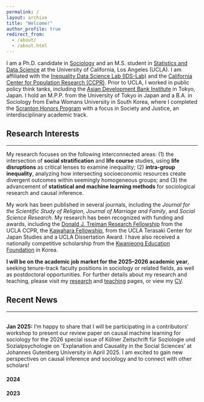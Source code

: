 ```yaml
---
permalink: /
layout: archive
title: "Welcome!"
author_profile: true
redirect_from: 
  - /about/
  - /about.html
---
```




I am a Ph.D. candidate in [Sociology](https://soc.ucla.edu/) and an M.S. student in [Statistics and Data Science](https://statistics.ucla.edu/) at the University of California, Los Angeles (UCLA). I am affiliated with the [Inequality Data Science Lab (IDS-Lab)](https://www.inequalitydatasciencelab.org/) and the [California Center for Population Research (CCPR)](https://ccpr.ucla.edu/). Prior to UCLA, I worked in public policy think tanks, including the [Asian Development Bank Institute](https://www.adb.org/adbi/main) in Tokyo, Japan. I hold an M.P.P. from the University of Tokyo in Japan and a B.A. in Sociology from Ewha Womans University in South Korea, where I completed the [Scranton Honors Program](https://myr.ewha.ac.kr/escranton/shp/about-shp.do) with a focus in Society and Justice, an interdisciplinary academic track. 

## Research Interests 
------
My research focuses on the following interconnected areas: (1) the intersection of **social stratification** and **life course** studies, using **life disruptions** as critical lenses to examine inequality; (2) **intra-group inequality**, analyzing how intersecting socioeconomic resources create divergent outcomes within seemingly homogeneous groups; and (3) the advancement of **statistical and machine learning methods** for sociological research and causal inference.

My work has been published in several journals, including the _Journal for the Scientific Study of Religion_, _Journal of Marriage and Family_, and _Social Science Research_. My research has been recognized with funding and awards, including the [Donald J. Treiman Research Fellowship](https://ccpr.ucla.edu/funding/treiman-research-fellowship/) from the UCLA CCPR, the [Kawahara Fellowship](https://www.international.ucla.edu/japan/internal/4680), from the UCLA Terasaki Center for Japan Studies and a UCLA Dissertation Award. I have also received a nationally competitive scholarship from the [Kwanjeong Education Foundation](https://www.ikef.or.kr/) in Korea.

**I will be on the academic job market for the 2025–2026 academic year**, seeking tenure-track faculty positions in sociology or related fields, as well as postdoctoral opportunities. For further details about my research and teaching, please visit my [research](/research) and [teaching](/teaching) pages, or view my [CV](/files/CV_NJ.pdf).


## Recent News
------
<style>
  ul.news-list {
    list-style-type: none; /* Removes default bullet points */
    padding-left: 0; /* Removes default padding */
    margin-top: 30px; /* Adds top margin */
  }

  ul.news-list li {
    margin-bottom: 20px; /* Adds space between news blocks */
  }

  .news-content {
    display: block; /* Default visibility for 2024 news */
    padding-top: 0px; /* Adds spacing above content */
  }

  .news-content.hidden {
    display: none; /* Hidden by default for previous years */
  }

  .year-title {
    font-weight: bold; /* Makes the year title bold */
    font-size: inherit; /* Inherit from the parent container */
    margin-bottom: 5px; /* Adds spacing below the year title */
    cursor: pointer; /* Indicates that the title is clickable */
  }

  .news-content ul {
    list-style-type: none; /* Removes bullet points for inner lists */
    padding-left: 0; /* Removes padding for inner lists */
    margin: 0; /* Removes margin for inner lists */
  }

  .news-content ul li {
    margin-bottom: 5px; /* Adds spacing between items in the same block */
  }

  @media (max-width: 768px) { /* Adjusts for devices with width up to 768px */
    ul.news-list {
      margin-top: 20px; /* Reduces top margin on smaller screens */
    }
  }
</style>

<script>
  function toggle_visibility(event, id) {
    event.preventDefault();
    var element = document.getElementById(id);
    if (element.classList.contains('hidden')) {
      element.classList.remove('hidden');
    } else {
      element.classList.add('hidden');
    }
  }
</script>

<ul class="news-list">
  <!-- 2025 News - Visible by Default -->
  <li>
    <div class="news-content">
      <ul>
        <li><b>Jan 2025:</b> I’m happy to share that I will be participating in a contributors’ workshop to present our review paper on causal machine learning for sociology for the 2026 special issue of Kölner Zeitschrift für Soziologie und Sozialpsychologie on 'Explanation and Causality in the Social Sciences' at Johannes Gutenberg University in April 2025. I am excited to gain new perspectives on causal inference and sociology and to connect with other scholars!</li>
      </ul>
    </div>
  </li>

  <!-- Old News - Hidden by Default -->
  <li>
    <div class="year-title" onclick="toggle_visibility(event, 'news-2024');">2024</div>
    <div id="news-2024" class="news-content hidden">
      <ul>
        <li><b>Dec 2024:</b> I’m excited to serve on the organizing team for next summer’s RC28 Meeting at UCLA. We’re looking forward to welcoming submissions and fostering meaningful discussions on social mobility and inequality among stratification researchers from around the world.</li>
        <li><b>Oct 2024:</b> I’m pleased to share that I’ll be organizing a regular session on Work and Family for ASA 2025. If you’re conducting research in this area, I’d be glad to see your work—please consider submitting.</li>
        <li><b>Feb 2024:</b> I’m grateful to have received UCLA’s dissertation award, which is supporting my research on life course inequalities.</li> 
      </ul>
    </div>
  </li>

  <li>
    <div class="year-title" onclick="toggle_visibility(event, 'news-2023');">2023</div>
    <div id="news-2023" class="news-content hidden">
      <ul>
        <li><b>June 2023:</b> I had the privilege of organizing SICSS-UCLA (Summer Institute in Computational Social Science) with a focus on causal inference. It was an inspiring experience to connect with scholars passionate about leveraging computational methods for social science research. Learn more about SICSS here: <a href="https://sicss.io">https://sicss.io</a>.</li>
      </ul>
    </div>
  </li>
</ul>





